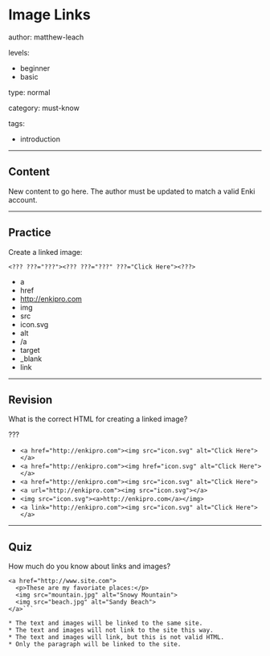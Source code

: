 # Image Links
author: matthew-leach

levels:
  - beginner
  - basic

type: normal

category: must-know

tags:
  - introduction

---
## Content

New content to go here. The author must be updated to match a valid Enki account.

---
## Practice

Create a linked image:

`<??? ???="???"><??? ???="???" ???="Click Here"><???>`

* a
* href
* http://enkipro.com
* img
* src
* icon.svg
* alt
* /a
* target
* _blank
* link

---
## Revision

What is the correct HTML for creating a linked image?

???

* `<a href="http://enkipro.com"><img src="icon.svg" alt="Click Here"></a>`
* `<a href="http://enkipro.com"><img href="icon.svg" alt="Click Here"></a>`
* `<a href="http://enkipro.com"><img src="icon.svg" alt="Click Here">`
* `<a url="http://enkipro.com"><img src="icon.svg"></a>`
* `<img src="icon.svg"><a>http://enkipro.com</a></img>`
* `<a link="http://enkipro.com"><img src="icon.svg" alt="Click Here"></a>`

---
## Quiz

How much do you know about links and images?

```
<a href="http://www.site.com">
  <p>These are my favoriate places:</p>
  <img src="mountain.jpg" alt="Snowy Mountain">
  <img src="beach.jpg" alt="Sandy Beach">
</a>```

* The text and images will be linked to the same site.
* The text and images will not link to the site this way. 
* The text and images will link, but this is not valid HTML. 
* Only the paragraph will be linked to the site.

